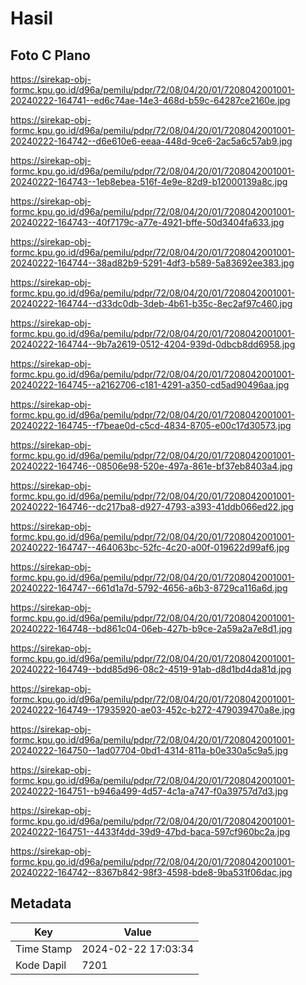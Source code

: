 # Hasil

## Foto C Plano

https://sirekap-obj-formc.kpu.go.id/d96a/pemilu/pdpr/72/08/04/20/01/7208042001001-20240222-164741--ed6c74ae-14e3-468d-b59c-64287ce2160e.jpg

https://sirekap-obj-formc.kpu.go.id/d96a/pemilu/pdpr/72/08/04/20/01/7208042001001-20240222-164742--d6e610e6-eeaa-448d-9ce6-2ac5a6c57ab9.jpg

https://sirekap-obj-formc.kpu.go.id/d96a/pemilu/pdpr/72/08/04/20/01/7208042001001-20240222-164743--1eb8ebea-516f-4e9e-82d9-b12000139a8c.jpg

https://sirekap-obj-formc.kpu.go.id/d96a/pemilu/pdpr/72/08/04/20/01/7208042001001-20240222-164743--40f7179c-a77e-4921-bffe-50d3404fa633.jpg

https://sirekap-obj-formc.kpu.go.id/d96a/pemilu/pdpr/72/08/04/20/01/7208042001001-20240222-164744--38ad82b9-5291-4df3-b589-5a83692ee383.jpg

https://sirekap-obj-formc.kpu.go.id/d96a/pemilu/pdpr/72/08/04/20/01/7208042001001-20240222-164744--d33dc0db-3deb-4b61-b35c-8ec2af97c460.jpg

https://sirekap-obj-formc.kpu.go.id/d96a/pemilu/pdpr/72/08/04/20/01/7208042001001-20240222-164744--9b7a2619-0512-4204-939d-0dbcb8dd6958.jpg

https://sirekap-obj-formc.kpu.go.id/d96a/pemilu/pdpr/72/08/04/20/01/7208042001001-20240222-164745--a2162706-c181-4291-a350-cd5ad90496aa.jpg

https://sirekap-obj-formc.kpu.go.id/d96a/pemilu/pdpr/72/08/04/20/01/7208042001001-20240222-164745--f7beae0d-c5cd-4834-8705-e00c17d30573.jpg

https://sirekap-obj-formc.kpu.go.id/d96a/pemilu/pdpr/72/08/04/20/01/7208042001001-20240222-164746--08506e98-520e-497a-861e-bf37eb8403a4.jpg

https://sirekap-obj-formc.kpu.go.id/d96a/pemilu/pdpr/72/08/04/20/01/7208042001001-20240222-164746--dc217ba8-d927-4793-a393-41ddb066ed22.jpg

https://sirekap-obj-formc.kpu.go.id/d96a/pemilu/pdpr/72/08/04/20/01/7208042001001-20240222-164747--464063bc-52fc-4c20-a00f-019622d99af6.jpg

https://sirekap-obj-formc.kpu.go.id/d96a/pemilu/pdpr/72/08/04/20/01/7208042001001-20240222-164747--661d1a7d-5792-4656-a6b3-8729ca116a6d.jpg

https://sirekap-obj-formc.kpu.go.id/d96a/pemilu/pdpr/72/08/04/20/01/7208042001001-20240222-164748--bd861c04-06eb-427b-b9ce-2a59a2a7e8d1.jpg

https://sirekap-obj-formc.kpu.go.id/d96a/pemilu/pdpr/72/08/04/20/01/7208042001001-20240222-164749--bdd85d96-08c2-4519-91ab-d8d1bd4da81d.jpg

https://sirekap-obj-formc.kpu.go.id/d96a/pemilu/pdpr/72/08/04/20/01/7208042001001-20240222-164749--17935920-ae03-452c-b272-479039470a8e.jpg

https://sirekap-obj-formc.kpu.go.id/d96a/pemilu/pdpr/72/08/04/20/01/7208042001001-20240222-164750--1ad07704-0bd1-4314-811a-b0e330a5c9a5.jpg

https://sirekap-obj-formc.kpu.go.id/d96a/pemilu/pdpr/72/08/04/20/01/7208042001001-20240222-164751--b946a499-4d57-4c1a-a747-f0a39757d7d3.jpg

https://sirekap-obj-formc.kpu.go.id/d96a/pemilu/pdpr/72/08/04/20/01/7208042001001-20240222-164751--4433f4dd-39d9-47bd-baca-597cf960bc2a.jpg

https://sirekap-obj-formc.kpu.go.id/d96a/pemilu/pdpr/72/08/04/20/01/7208042001001-20240222-164742--8367b842-98f3-4598-bde8-9ba531f06dac.jpg


## Metadata

| Key        | Value               |
| ---------- | ------------------- |
| Time Stamp | 2024-02-22 17:03:34 |
| Kode Dapil | 7201                |



